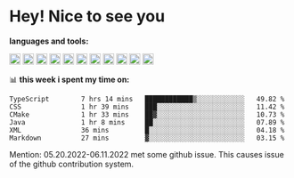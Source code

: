 # **Hey! Nice to see you**

**languages and tools:**  

<code><img height="20" src="https://cdn.iconscout.com/icon/free/png-256/java-60-1174953.png"></code>
<code><img height="20" src="https://cdn.iconscout.com/icon/free/png-256/javascript-2038874-1720087.png"></code>
<code><img height="20" src="https://cdn.iconscout.com/icon/free/png-256/css-37-226088.png"></code>
<code><img height="20" src="https://cdn-icons-png.flaticon.com/512/919/919827.png"></code>
<code><img height="20" src="https://upload.wikimedia.org/wikipedia/commons/thumb/9/9c/IntelliJ_IDEA_Icon.svg/2048px-IntelliJ_IDEA_Icon.svg.png"></code>
<code><img height="20" src="https://upload.wikimedia.org/wikipedia/commons/thumb/9/9a/Visual_Studio_Code_1.35_icon.svg/2048px-Visual_Studio_Code_1.35_icon.svg.png"></code>
<code><img height="20" src="https://cdn.iconscout.com/icon/free/png-256/node-js-1174925.png"></code>
<code><img height="20" src="https://www.pinclipart.com/picdir/middle/336-3363961_spring-boot-cloud-microservices-clipart.png"></code>
<code><img height="20" src="https://upload.wikimedia.org/wikipedia/en/0/0c/Xcode_icon.png"></code>
<code><img height="20" src="https://cdn4.iconfinder.com/data/icons/logos-3/504/Swift-2-512.png"></code>
<code><img height="20" src="https://cdn-icons-png.flaticon.com/512/174/174836.png"></code>

📊 **this week i spent my time on:**
<!--START_SECTION:waka-->

```text
TypeScript        7 hrs 14 mins   ████████████▒░░░░░░░░░░░░   49.82 %
CSS               1 hr 39 mins    ███░░░░░░░░░░░░░░░░░░░░░░   11.42 %
CMake             1 hr 33 mins    ██▓░░░░░░░░░░░░░░░░░░░░░░   10.73 %
Java              1 hr 8 mins     ██░░░░░░░░░░░░░░░░░░░░░░░   07.89 %
XML               36 mins         █░░░░░░░░░░░░░░░░░░░░░░░░   04.18 %
Markdown          27 mins         ▓░░░░░░░░░░░░░░░░░░░░░░░░   03.15 %
```

<!--END_SECTION:waka-->

Mention: 05.20.2022-06.11.2022 met some github issue. This causes issue of the github contribution system.




